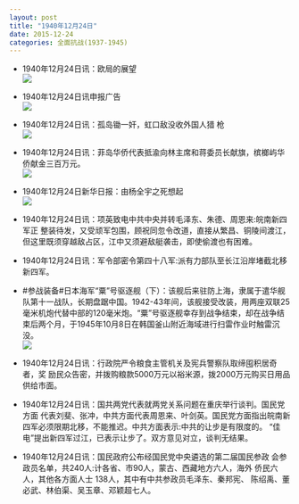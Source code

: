 ```yaml
---
layout: post
title: "1940年12月24日"
date: 2015-12-24
categories: 全面抗战(1937-1945)
---
```


<meta name="referrer" content="no-referrer" />

- 1940年12月24日讯：欧局的展望 <br/><img src="https://ww4.sinaimg.cn/large/aca367d8jw1ezb61cj23bj20q10z7h6t.jpg" />

- 1940年12月24日讯申报广告 <br/><img src="https://ww1.sinaimg.cn/large/aca367d8jw1ezb4aoqlozj20kx0bsjtv.jpg" />

- 1940年12月24日讯：孤岛锄一奸，虹口敌没收外国人猎 枪 <br/><img src="https://ww3.sinaimg.cn/large/aca367d8jw1ezb2ky2armj20e50bejsz.jpg" />

- 1940年12月24日讯：菲岛华侨代表抵渝向林主席和蒋委员长献旗，槟榔屿华侨献金三百万元。 <br/><img src="https://ww3.sinaimg.cn/large/aca367d8jw1ezb0ujszozj20dl0bk400.jpg" />

- 1940年12月24日新华日报：由杨全宇之死想起 <br/><img src="https://ww1.sinaimg.cn/large/aca367d8jw1ezavmj66l9j21220i044n.jpg" />

- 1940年12月24日讯：项英致电中共中央并转毛泽东、朱德、周恩来:皖南新四军正 整装待发，又受顽军包围，顾祝同忽令改道，直接从繁昌、铜陵间渡江， 但这里既须穿越敌占区，江中又须避敌艇袭击，即使偷渡也有困难。 

- 1940年12月24日讯：军令部密令第四十八军:派有力部队至长江沿岸堵截北移 新四军。 

- #参战装备#日本海军“粟”号驱逐舰（下）：该舰后来驻防上海，隶属于遣华舰队第十一战队，长期盘踞中国。1942-43年间，该舰接受改装，用两座双联25毫米机炮代替中部的120毫米炮。“粟”号驱逐舰幸存到战争结束，却在战争结束后两个月，于1945年10月8日在韩国釜山附近海域进行扫雷作业时触雷沉没。 <br/><img src="https://ww2.sinaimg.cn/large/aca367d8jw1ezaind099zj20m809a414.jpg" />

- 1940年12月24日讯：行政院严令粮食主管机关及宪兵警察队取缔囤积居奇者，奖 励民众告密，并拨购粮款5000万元以裕米源，拨2000万元购买日用品 供给市面。 

- 1940年12月24日讯：国共两党代表就两党关系问题在重庆举行谈判。国民党方面 代表刘斐、张冲，中共方面代表周恩来、叶剑英。国民党方面指出皖南新 四军必须限期北移，不能推迟。中共方面表示:中共的让步是有限度的。 “佳电”提出新四军过江，已表示让步了。双方意见对立，谈判无结果。 

- 1940年12月24日讯：国民政府公布经国民党中央遴选的第二届国民参政 会参政员名单，共240人:计各省、市90人，蒙古、西藏地方六人，海外 侨民六人，其他各方面人士 138人，其中有中共参政员毛泽东、秦邦宪、 陈绍禹、董必武、林伯渠、吴玉章、邓颖超七人。 

